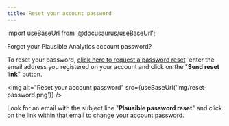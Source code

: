 ```yaml
---
title: Reset your account password
---
```


import useBaseUrl from '@docusaurus/useBaseUrl';

Forgot your Plausible Analytics account password?

To reset your password, [click here to request a password reset](https://plausible.io/password/request-reset), enter the email address you registered on your account and click on the "**Send reset link**" button. 

<img alt="Reset your account password" src={useBaseUrl('img/reset-password.png')} />

Look for an email with the subject line "**Plausible password reset**" and click on the link within that email to change your account password.
